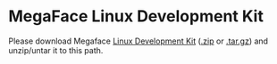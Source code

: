 # MegaFace Linux Development Kit 
Please download Megaface [Linux Development Kit](http://megaface.cs.washington.edu/participate/challenge.html) ([.zip](http://megaface.cs.washington.edu/dataset/download/content/devkit.zip) or [.tar.gz](http://megaface.cs.washington.edu/dataset/download/content/devkit.tar.gz)) and unzip/untar it to this path.